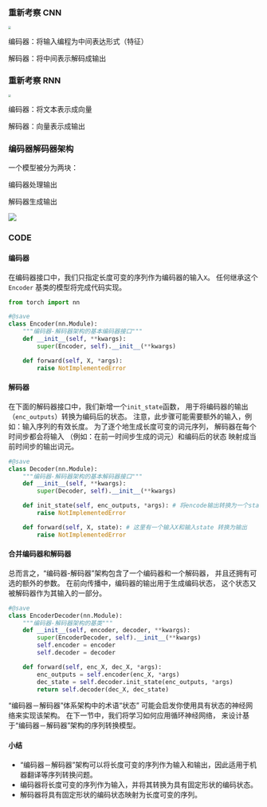 ### 重新考察 CNN

<img src="D:\OneDrive\04_AlgorithmNotes\Data\decoder.png" style="zoom: 33%;" />

编码器：将输入编程为中间表达形式（特征）

解码器：将中间表示解码成输出

### 重新考察 RNN

<img src="D:\OneDrive\04_AlgorithmNotes\Data\decoder_rnn.png" style="zoom:33%;" />

编码器：将文本表示成向量

解码器：向量表示成输出



### 编码器解码器架构

一个模型被分为两块：

编码器处理输出

解码器生成输出

![](D:\OneDrive\04_AlgorithmNotes\Data\decoder2.png)



### CODE

#### 编码器

在编码器接口中，我们只指定长度可变的序列作为编码器的输入`X`。 任何继承这个`Encoder` 基类的模型将完成代码实现。

```python
from torch import nn

#@save
class Encoder(nn.Module):
    """编码器-解码器架构的基本编码器接口"""
    def __init__(self, **kwargs):
        super(Encoder, self).__init__(**kwargs)

    def forward(self, X, *args):
        raise NotImplementedError
```

#### 解码器

在下面的解码器接口中，我们新增一个`init_state`函数， 用于将编码器的输出（`enc_outputs`）转换为编码后的状态。 注意，此步骤可能需要额外的输入，例如：输入序列的有效长度。 为了逐个地生成长度可变的词元序列， 解码器在每个时间步都会将输入 （例如：在前一时间步生成的词元）和编码后的状态 映射成当前时间步的输出词元。

```python
#@save
class Decoder(nn.Module):
    """编码器-解码器架构的基本解码器接口"""
    def __init__(self, **kwargs):
        super(Decoder, self).__init__(**kwargs)

    def init_state(self, enc_outputs, *args): # 将encode输出转换为一个state
        raise NotImplementedError

    def forward(self, X, state): # 这里有一个输入X和输入state 转换为输出
        raise NotImplementedError
```

#### 合并编码器和解码器

总而言之，“编码器-解码器”架构包含了一个编码器和一个解码器， 并且还拥有可选的额外的参数。 在前向传播中，编码器的输出用于生成编码状态， 这个状态又被解码器作为其输入的一部分。

```python
#@save
class EncoderDecoder(nn.Module):
    """编码器-解码器架构的基类"""
    def __init__(self, encoder, decoder, **kwargs):
        super(EncoderDecoder, self).__init__(**kwargs)
        self.encoder = encoder
        self.decoder = decoder

    def forward(self, enc_X, dec_X, *args):
        enc_outputs = self.encoder(enc_X, *args)
        dec_state = self.decoder.init_state(enc_outputs, *args)
        return self.decoder(dec_X, dec_state)
```

“编码器－解码器”体系架构中的术语“状态” 可能会启发你使用具有状态的神经网络来实现该架构。 在下一节中，我们将学习如何应用循环神经网络， 来设计基于“编码器－解码器”架构的序列转换模型。

#### 小结

- “编码器－解码器”架构可以将长度可变的序列作为输入和输出，因此适用于机器翻译等序列转换问题。
- 编码器将长度可变的序列作为输入，并将其转换为具有固定形状的编码状态。
- 解码器将具有固定形状的编码状态映射为长度可变的序列。